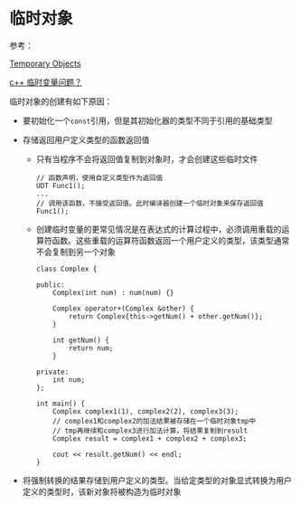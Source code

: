 
# 临时对象

参考：

[Temporary Objects](https://docs.microsoft.com/en-us/cpp/cpp/temporary-objects?view=vs-2019)

[c++ 临时变量问题？](https://www.zhihu.com/question/41137408)

临时对象的创建有如下原因：

* 要初始化一个`const`引用，但是其初始化器的类型不同于引用的基础类型
* 存储返回用户定义类型的函数返回值

    * 只有当程序不会将返回值复制到对象时，才会创建这些临时文件

        ```
        // 函数声明，使用自定义类型作为返回值
        UDT Func1();
        ...
        // 调用该函数，不接受返回值。此时编译器创建一个临时对象来保存返回值
        Func1();
        ``` 

    * 创建临时变量的更常见情况是在表达式的计算过程中，必须调用重载的运算符函数。这些重载的运算符函数返回一个用户定义的类型，该类型通常不会复制到另一个对象

        ```
        class Complex {

        public:
            Complex(int num) : num(num) {}

            Complex operator+(Complex &other) {
                return Complex{this->getNum() + other.getNum()};
            }

            int getNum() {
                return num;
            }

        private:
            int num;
        };

        int main() {
            Complex complex1(1), complex2(2), complex3(3);
            // complex1和complex2的加法结果被存储在一个临时对象tmp中
            // tmp再继续和complex3进行加法计算，将结果复制到result
            Complex result = complex1 + complex2 + complex3;

            cout << result.getNum() << endl;
        }
        ```

* 将强制转换的结果存储到用户定义的类型。当给定类型的对象显式转换为用户定义的类型时，该新对象将被构造为临时对象
